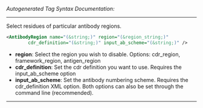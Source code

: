 _Autogenerated Tag Syntax Documentation:_

---
Select residues of particular antibody regions.

```xml
<AntibodyRegion name="(&string;)" region="(&region_string;)"
        cdr_definition="(&string;)" input_ab_scheme="(&string;)" />
```

-   **region**: Select the region you wish to disable. Options: cdr_region, framework_region, antigen_region
-   **cdr_definition**: Set the cdr definition you want to use. Requires the input_ab_scheme option
-   **input_ab_scheme**: Set the antibody numbering scheme. Requires the cdr_definition XML option. Both options can also be set through the command line (recommended).

---
